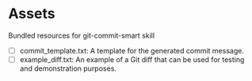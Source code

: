 # Assets

Bundled resources for git-commit-smart skill

- [ ] commit_template.txt: A template for the generated commit message.
- [ ] example_diff.txt: An example of a Git diff that can be used for testing and demonstration purposes.
